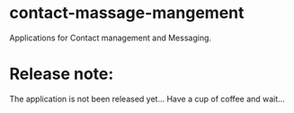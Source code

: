 # contact-massage-mangement
Applications for Contact management and Messaging.


# Release note:
  The application is not been released yet...
Have a cup of coffee and wait...
